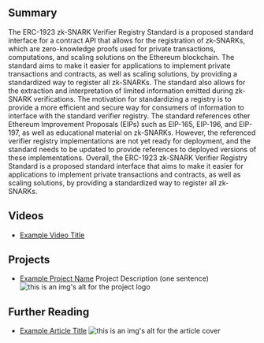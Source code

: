 ## Summary

The ERC-1923 zk-SNARK Verifier Registry Standard is a proposed standard interface for a contract API that allows for the registration of zk-SNARKs, which are zero-knowledge proofs used for private transactions, computations, and scaling solutions on the Ethereum blockchain. The standard aims to make it easier for applications to implement private transactions and contracts, as well as scaling solutions, by providing a standardized way to register all zk-SNARKs. The standard also allows for the extraction and interpretation of limited information emitted during zk-SNARK verifications. The motivation for standardizing a registry is to provide a more efficient and secure way for consumers of information to interface with the standard verifier registry. The standard references other Ethereum Improvement Proposals (EIPs) such as EIP-165, EIP-196, and EIP-197, as well as educational material on zk-SNARKs. However, the referenced verifier registry implementations are not yet ready for deployment, and the standard needs to be updated to provide references to deployed versions of these implementations. Overall, the ERC-1923 zk-SNARK Verifier Registry Standard is a proposed standard interface that aims to make it easier for applications to implement private transactions and contracts, as well as scaling solutions, by providing a standardized way to register all zk-SNARKs.

## Videos

- [Example Video Title](https://www.youtube.com/watch?v=TDGq4aeevgY)

## Projects

- [Example Project Name](https://xxxx.xxx/xxxxx) Project Description (one sentence) ![this is an img's alt for the project logo](https://xxxx.xxx/project-logo.xxx)

## Further Reading

- [Example Article Title](https://xxxx.xxx/xxxxx) ![this is an img's alt for the article cover](https://xxxx.xxx/article-cover.xxx)
